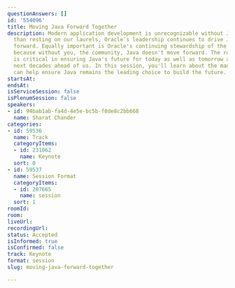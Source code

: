 ```yaml
---
questionAnswers: []
id: '554096'
title: Moving Java Forward Together
description: Modern application development is unrecognizable without Java. Rather
  than resting on our laurels, Oracle’s leadership continues to drive Java innovation
  forward. Equally important is Oracle's continuing stewardship of the Java ecosystem
  because without you, the community, Java doesn't move forward. The role you play
  is critical in ensuring Java's future for today as well as tomorrow and for the
  next decades ahead of us. In this session, you'll learn about the many ways YOU
  can help ensure Java remains the leading choice to build the future.
startsAt: 
endsAt: 
isServiceSession: false
isPlenumSession: false
speakers:
- id: 94bab1ab-fa4d-4e5e-bc5b-f0de8c2bb668
  name: Sharat Chander
categories:
- id: 59536
  name: Track
  categoryItems:
  - id: 231062
    name: Keynote
  sort: 0
- id: 59537
  name: Session Format
  categoryItems:
  - id: 207665
    name: session
  sort: 1
roomId: 
room: 
liveUrl: 
recordingUrl: 
status: Accepted
isInformed: true
isConfirmed: false
track: Keynote
format: session
slug: moving-java-forward-together

---
```

